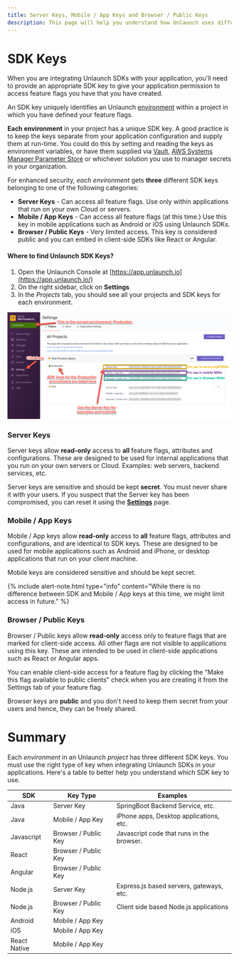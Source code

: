 ```yaml
---
title: Server Keys, Mobile / App Keys and Browser / Public Keys
description: This page will help you understand how Unlaunch uses different categories of SDK keys to provide an additional layer of security.
---
```


# SDK Keys

When you are integrating Unlaunch SDKs with your application, you'll need to provide an appropriate SDK key to give your application permission to access feature flags you have that you have created.

An SDK key uniquely identifies an Unlaunch [environment](../features/projects-and-environments) within a project in which you have defined your feature flags.

**Each environment** in your project has a unique SDK key. A good practice is to keep the keys separate from your application configuration and supply them at run-time. You could do this by setting and reading the keys as environment variables, or have them supplied via [Vault](https://www.vaultproject.io/), [AWS Systems Manager Parameter Store](https://docs.aws.amazon.com/systems-manager/latest/userguide/systems-manager-parameter-store.html) or whichever solution you use to manager secrets in your organization.

For enhanced security, *each environment* gets **three** different SDK keys belonging to one of the following categories:

- **Server Keys** - Can access all feature flags. Use only within applications that run on your own Cloud or servers.
- **Mobile / App Keys** - Can access all feature flags (at this time.) Use this key in mobile applications such as Android or iOS using Unlaunch SDKs.
- **Browser / Public Keys** - Very limited access. This key is considered public and you can embed in client-side SDKs like React or Angular.

#### Where to find Unlaunch SDK Keys?

1. Open the Unlaunch Console at [https://app.unlaunch.io](https://app.unlaunch.io/)
2. On the right sidebar, click on **Settings**
3. In the *Projects* tab, you should see all your projects and SDK keys for each environment.

<div class="justify-content-center border">
    <img src="/assets/img/sdk_keys.png" alt="Choose SDK keys"/>
</div>

### Server Keys

Server keys allow **read-only** access to **all** feature flags, attributes and configurations. These are designed to be used for internal applications that you run on your own servers or Cloud. Examples: web servers, backend services, etc. 

Server keys are sensitive and should be kept **secret**. You must never share it with your users. If you suspect that the Server key has been compromised, you can reset it using the **[Settings](https://app.unlaunch.io/settings)** page.

### Mobile / App Keys

Mobile / App keys allow **read-only** access to **all** feature flags, attributes and configurations, and are identical to SDK keys. These are designed to be used for mobile applications such as Android and iPhone, or desktop applications that run on your client machine.

Mobile keys are considered sensitive and should be kept secret. 

{% include alert-note.html type="info" content="While there is no difference between SDK and Mobile / App keys at this time, we might limit access in future." %}

### Browser / Public Keys

Browser / Public keys allow **read-only** access only to feature flags that are marked for client-side access. All other flags are not visible to applications using this key. These are intended to be used in client-side applications such as React or Angular apps.

You can enable client-side access for a feature flag by clicking the "Make this flag available to public clients" check when you are creating it from the Settings tab of your feature flag.

Browser keys are **public** and you don't need to keep them secret from your users and hence, they can be freely shared.

# Summary

Each *environment* in an Unlaunch *project* has three different SDK keys. You must use the right type of key when integrating Unlaunch SDKs in your applications. Here's a table to better help you understand which SDK key to use.


| SDK          | Key Type             | Examples                                  |
|--------------|----------------------|-------------------------------------------|
| Java         | Server Key           | SpringBoot Backend Service, etc.          |
| Java         | Mobile / App Key     | iPhone apps, Desktop applications, etc.   |
| Javascript   | Browser / Public Key | Javascript code that runs in the browser. |
| React        | Browser / Public Key |                                           |
| Angular      | Browser / Public Key |                                           |
| Node.js      | Server Key           | Express.js based servers, gateways, etc.  |
| Node.js      | Browser / Public Key | Client side based Node.js applications    |
| Android      | Mobile / App Key     |                                           |
| iOS          | Mobile / App Key     |                                           |
| React Native | Mobile / App Key     |                                           |